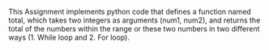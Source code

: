 This Assignment implements python code that defines a function named total, which takes two integers as arguments (num1, num2), and returns the total of the numbers within the range or these two numbers in two different ways (1. While loop and 2. For loop).